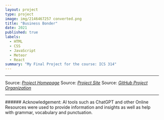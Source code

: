 ```yaml
---
layout: project
type: project
image: img/2146467257 converted.png
title: "Business Bonder"
date: 2021
published: true
labels:
  - HTML
  - CSS
  - JavaScript
  - Meteor
  - React
summary: "My Final Project for the course: ICS 314"
---
```




<hr>
Source: <a href="https://business-bonder.github.io/"><i>Project Homepage</i></a>
Source: <a href="https://businessbonders.xyz/"><i>Project Site</i></a>
Source: <a href="https://github.com/Business-Bonder"><i>GitHub Project Organization</i></a>

<hr>
###### Acknowledgement: AI tools such as ChatGPT and other Online Resources were used to provide information and insights as well as help with grammar, vocabulary and punctuation.
